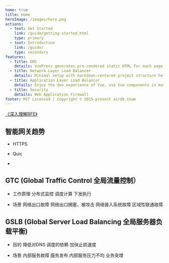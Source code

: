 ```yaml
---
home: true
title: Home
heroImage: /images/hero.png
actions:
  - text: Get Started
    link: /guide/getting-started.html
    type: primary
  - text: Introduction
    link: /guide/
    type: secondary
features:
  - title: DNS
    details: VuePress generates pre-rendered static HTML for each page, and runs as an SPA once a page is loaded.
  - title: Network Layer Load Balancer
    details: Minimal setup with markdown-centered project structure helps you focus on writing.
  - title: Application Layer Load Balancer
    details: Enjoy the dev experience of Vue, use Vue components in markdown, and develop custom themes with Vue.
  - title: Security
    details: Web Application Firewall
footer: MIT Licensed | Copyright © 2015-present airdb.team
---
```



[《深入理解BFE》](https://github.com/baidu/bfe-book)

## 智能网关趋势

- HTTPS

- Quic

-



## GTC (Global Traffic Control 全局流量控制）

- 工作原理
分布式监控
调度计算
下发执行

- 场景
网络出口故障
网络出口拥塞，被攻击
网络接入系统故障
区域性联通故障


## GSLB (Global Server Load Balancing 全局服务器负载平衡)

- 目的
降低对DNS 调度的依赖
加快止损速度

- 场景
  内部服务故障
  服务发布
  内部服务压力不均
  业务突增
